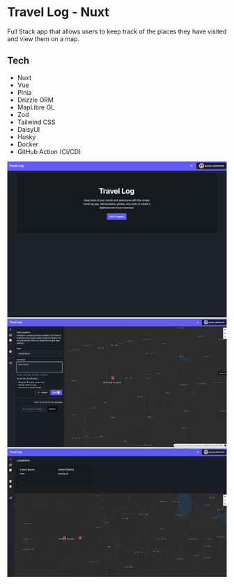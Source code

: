 # Travel Log - Nuxt

Full Stack app that allows users to keep track of the places they have visited and view them on a map.

## Tech

- Nuxt
- Vue
- Pinia
- Drizzle ORM
- MapLibre GL
- Zod
- Tailwind CSS
- DaisyUI
- Husky
- Docker
- GitHub Action (CI/CD)

![Screen Home](/public/readme/home_travel_log.png)
![Screen Home](/public/readme/inner_travel_log.png)
![Screen Home](/public/readme/travel_log.png)
